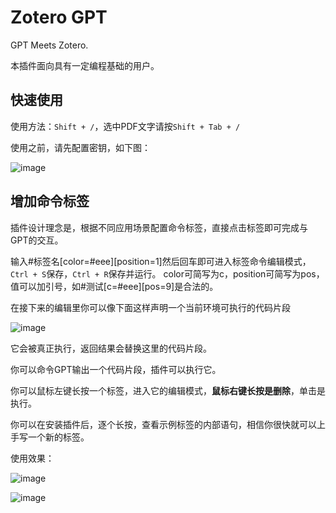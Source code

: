 # Zotero GPT

GPT Meets Zotero.

本插件面向具有一定编程基础的用户。

## 快速使用

使用方法：`Shift + /`，选中PDF文字请按`Shift + Tab + /`

使用之前，请先配置密钥，如下图：

![image](https://user-images.githubusercontent.com/51939531/228170449-200bd14f-98db-42ee-bebc-cbc11e742ab8.png)

## 增加命令标签

插件设计理念是，根据不同应用场景配置命令标签，直接点击标签即可完成与GPT的交互。

输入#标签名[color=#eee][position=1]然后回车即可进入标签命令编辑模式，`Ctrl + S`保存，`Ctrl + R`保存并运行。
color可简写为c，position可简写为pos，值可以加引号，如#测试[c=#eee][pos=9]是合法的。

在接下来的编辑里你可以像下面这样声明一个当前环境可执行的代码片段

![image](https://user-images.githubusercontent.com/51939531/228172456-6ebf2602-61a3-4b42-8044-d68eb7069839.png)

它会被真正执行，返回结果会替换这里的代码片段。

你可以命令GPT输出一个代码片段，插件可以执行它。

你可以鼠标左键长按一个标签，进入它的编辑模式，**鼠标右键长按是删除**，单击是执行。

你可以在安装插件后，逐个长按，查看示例标签的内部语句，相信你很快就可以上手写一个新的标签。

使用效果：

![image](https://user-images.githubusercontent.com/51939531/228160924-ba1b7cda-f84e-4594-a8d4-c4619ef0cdf0.png)

![image](https://user-images.githubusercontent.com/51939531/228160980-12a68f31-d6fe-43a1-9e68-6f8d11fae12e.png)
